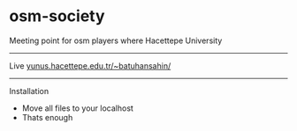 # osm-society
Meeting point for osm players where Hacettepe University

***

Live [yunus.hacettepe.edu.tr/~batuhansahin/](http://yunus.hacettepe.edu.tr/~batuhansahin/index.php)

***

Installation

- Move all files to your localhost
- Thats enough
